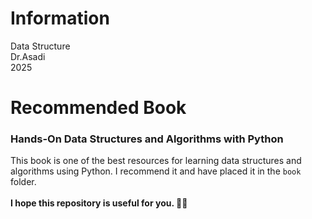 # Information
Data Structure <br>
Dr.Asadi <br>
2025 <br>

# Recommended Book

### Hands-On Data Structures and Algorithms with Python
This book is one of the best resources for learning data structures and algorithms using Python. I recommend it and have placed it in the `book` folder.
<br><br>
<b>I hope this repository is useful for you. 🫰🏻<b>
